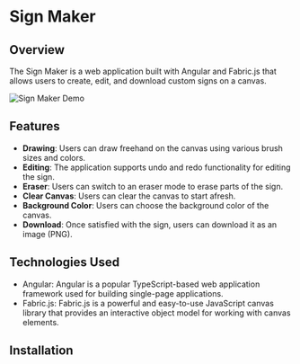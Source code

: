 # Sign Maker

## Overview

The Sign Maker is a web application built with Angular and Fabric.js that allows users to create, edit, and download custom signs on a canvas.

![Sign Maker Demo](demo.gif)

## Features

- **Drawing**: Users can draw freehand on the canvas using various brush sizes and colors.
- **Editing**: The application supports undo and redo functionality for editing the sign.
- **Eraser**: Users can switch to an eraser mode to erase parts of the sign.
- **Clear Canvas**: Users can clear the canvas to start afresh.
- **Background Color**: Users can choose the background color of the canvas.
- **Download**: Once satisfied with the sign, users can download it as an image (PNG).

## Technologies Used

- Angular: Angular is a popular TypeScript-based web application framework used for building single-page applications.
- Fabric.js: Fabric.js is a powerful and easy-to-use JavaScript canvas library that provides an interactive object model for working with canvas elements.

## Installation




